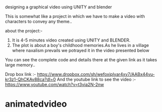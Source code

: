 
designing a graphical video using UNITY and blender

This is somewhat like a project in which we have to make a video with characters to convey any theme..

about the project:-

1) It is 4-5  minutes video created  using UNITY and BLENDER.
2) The plot is about a boy's childhood memories.As he lives in a village where naxalism prevails we potrayed it in the video presented below

You can see the complete code and details there at the given link as it takes large memory..

Drop box link :- https://www.dropbox.com/sh/wefoxiplyar4xv7/AABx44vu-kr3z1-QhCKAv88ca?dl=0
And the youtube link to see the video :- https://www.youtube.com/watch?v=t3via2N-2nw
# animatedvideo
